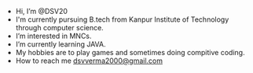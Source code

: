 - Hi, I’m @DSV20
- I'm currently pursuing B.tech from Kanpur Institute of Technology through computer science.
- I’m interested in MNCs.
- I’m currently learning JAVA.
- My hobbies are to play games and sometimes doing compitive coding.
- How to reach me dsvverma2000@gmail.com
